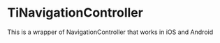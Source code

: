 TiNavigationController
======================

This is a wrapper of NavigationController that works in iOS and Android